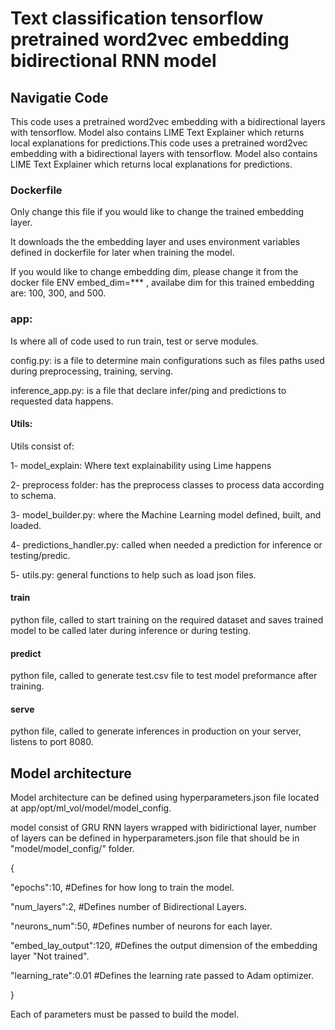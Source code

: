 # Text classification tensorflow pretrained word2vec embedding bidirectional RNN model

## Navigatie Code

This code uses a pretrained word2vec embedding with a bidirectional layers with tensorflow. Model also contains LIME Text Explainer which returns local explanations for predictions.This code uses a pretrained word2vec embedding with a bidirectional layers with tensorflow. Model also contains LIME Text Explainer which returns local explanations for predictions.

### Dockerfile

Only change this file if you would like to change the trained embedding layer.

It downloads the the embedding layer and uses environment variables defined in dockerfile for later when training the model.

If you would like to change embedding dim, please change it from the docker file ENV embed_dim=*** , availabe dim for this trained embedding are: 100, 300, and 500.

### app:

Is where all of code used to run train, test or serve modules.

config.py: is a file to determine main configurations such as files paths used during preprocessing, training, serving.

inference_app.py: is a file that declare infer/ping and predictions to requested data happens.

#### Utils:

Utils consist of:

1- model_explain: Where text explainability using Lime happens

2- preprocess folder: has the preprocess classes to process data according to schema.

3- model_builder.py: where the Machine Learning model defined, built, and loaded.

4- predictions_handler.py: called when needed a prediction for inference or testing/predic.

5- utils.py: general functions to help such as load json files.

#### train

python file, called to start training on the required dataset and saves trained model to be called later during inference or during testing.

#### predict

python file, called to generate test.csv file to test model preformance after training.

#### serve

python file, called to generate inferences in production on your server, listens to port 8080.

## Model architecture

Model architecture can be defined using hyperparameters.json file located at app/opt/ml_vol/model/model_config.

model consist of GRU RNN layers wrapped with bidirictional layer, number of layers can be defined in hyperparameters.json file that should be in "model/model_config/" folder.

{

"epochs":10, #Defines for how long to train the model.

"num_layers":2, #Defines number of Bidirectional Layers.

"neurons_num":50, #Defines number of neurons for each layer.

"embed_lay_output":120, #Defines the output dimension of the embedding layer "Not trained".

"learning_rate":0.01 #Defines the learning rate passed to Adam optimizer.

}

Each of parameters must be passed to build the model.
